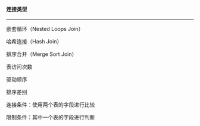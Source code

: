 #### 连接类型

------

嵌套循环（Nested Loops Join）

哈希连接（Hash Join）

排序合并（Merge Sort Join）





表访问次数

驱动顺序

排序差别



连接条件：使用两个表的字段进行比较

限制条件：其中一个表的字段进行判断